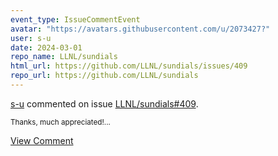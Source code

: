```yaml
---
event_type: IssueCommentEvent
avatar: "https://avatars.githubusercontent.com/u/2073427?"
user: s-u
date: 2024-03-01
repo_name: LLNL/sundials
html_url: https://github.com/LLNL/sundials/issues/409
repo_url: https://github.com/LLNL/sundials
---
```


<a href='https://github.com/s-u' target='_blank'>s-u</a> commented on issue <a href='https://github.com/LLNL/sundials/issues/409' target='_blank'>LLNL/sundials#409</a>.

<small>Thanks, much appreciated!...</small>

<a href='https://github.com/LLNL/sundials/issues/409' target='_blank'>View Comment</a>